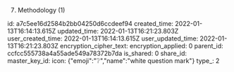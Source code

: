 7. Methodology (1)

id: a7c5ee16d2584b2bb04250d6ccdeef94
created_time: 2022-01-13T16:14:13.615Z
updated_time: 2022-01-13T16:21:23.803Z
user_created_time: 2022-01-13T16:14:13.615Z
user_updated_time: 2022-01-13T16:21:23.803Z
encryption_cipher_text: 
encryption_applied: 0
parent_id: ccfcc555738a4a55ade549a78372b7da
is_shared: 0
share_id: 
master_key_id: 
icon: {"emoji":"❔","name":"white question mark"}
type_: 2